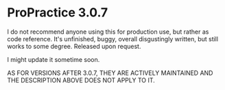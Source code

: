 # ProPractice 3.0.7
I do not recommend anyone using this for production use, but rather as code reference.
It's unfinished, buggy, overall disgustingly written, but still works to some degree. Released upon request.

I might update it sometime soon.

AS FOR VERSIONS AFTER 3.0.7, THEY ARE ACTIVELY MAINTAINED AND THE DESCRIPTION ABOVE DOES NOT APPLY TO IT.
